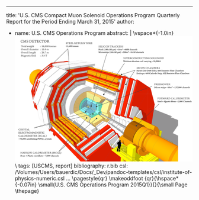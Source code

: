 
---
title:  'U.S. CMS Compact Muon Solenoid
Operations Program Quarterly Report
for the Period Ending March 31, 2015'
author:
- name: U.S. CMS Operations Program
abstract: |
    \vspace*{-1.0in}
    ![Picture of CMS](figures/title.png "CMS Cut Away")\ 
tags: [USCMS, report]
bibliography: r.bib
csl: /Volumes/Users/bauerdic/Docs/_Dev/pandoc-templates/csl/institute-of-physics-numeric.csl
...
\pagestyle{qr}
\makeoddfoot  {qr}{\hspace*{-0.07in} \small{U.S. CMS Operations Program 2015Q1}}{}{\small Page \thepage}
